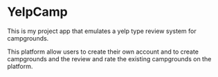 # YelpCamp
This is my project app that emulates a yelp type review system for campgrounds.

This platform allow users to create their own account and to create campgrounds and the review and rate the existing campgrounds on the platform.

